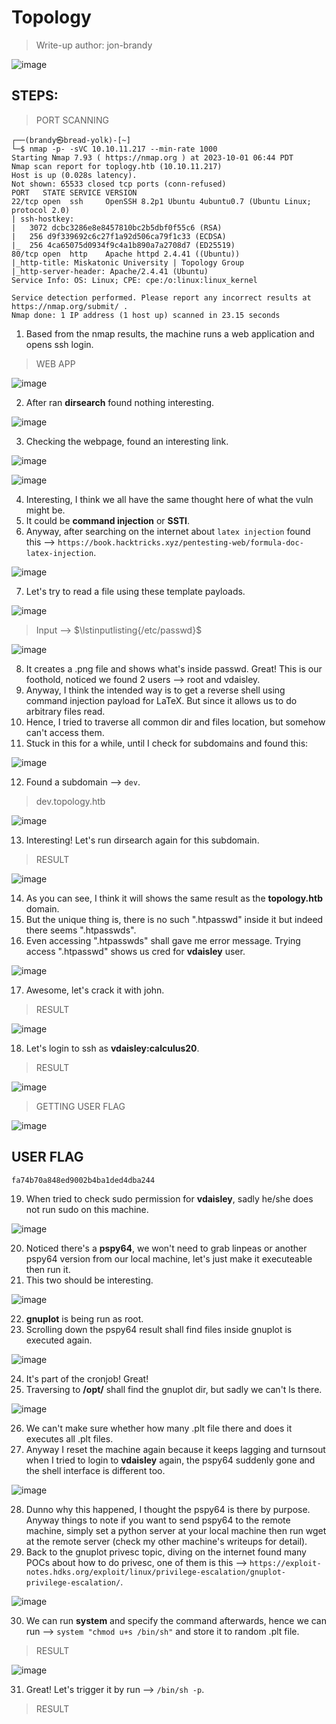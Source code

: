 # Topology
> Write-up author: jon-brandy

![image](https://github.com/jon-brandy/hackthebox/assets/70703371/1614206e-d7d4-428b-b223-97aa9b0ae5a0)


## STEPS:
> PORT SCANNING

```
┌──(brandy㉿bread-yolk)-[~]
└─$ nmap -p- -sVC 10.10.11.217 --min-rate 1000
Starting Nmap 7.93 ( https://nmap.org ) at 2023-10-01 06:44 PDT
Nmap scan report for toplogy.htb (10.10.11.217)
Host is up (0.028s latency).
Not shown: 65533 closed tcp ports (conn-refused)
PORT   STATE SERVICE VERSION
22/tcp open  ssh     OpenSSH 8.2p1 Ubuntu 4ubuntu0.7 (Ubuntu Linux; protocol 2.0)
| ssh-hostkey: 
|   3072 dcbc3286e8e8457810bc2b5dbf0f55c6 (RSA)
|   256 d9f339692c6c27f1a92d506ca79f1c33 (ECDSA)
|_  256 4ca65075d0934f9c4a1b890a7a2708d7 (ED25519)
80/tcp open  http    Apache httpd 2.4.41 ((Ubuntu))
|_http-title: Miskatonic University | Topology Group
|_http-server-header: Apache/2.4.41 (Ubuntu)
Service Info: OS: Linux; CPE: cpe:/o:linux:linux_kernel

Service detection performed. Please report any incorrect results at https://nmap.org/submit/ .
Nmap done: 1 IP address (1 host up) scanned in 23.15 seconds
```

1. Based from the nmap results, the machine runs a web application and opens ssh login.

> WEB APP

![image](https://github.com/jon-brandy/hackthebox/assets/70703371/7ad08a3f-dc9b-47ed-9587-c3dfaec73705)


2. After ran **dirsearch** found nothing interesting.

![image](https://github.com/jon-brandy/hackthebox/assets/70703371/2f24b03b-d2eb-43da-ae26-7937ec8d9bff)


3. Checking the webpage, found an interesting link.

![image](https://github.com/jon-brandy/hackthebox/assets/70703371/9ff66afa-3e4e-4d87-ad1d-b2f2dc6f37eb)


![image](https://github.com/jon-brandy/hackthebox/assets/70703371/6c43c371-ace2-49c7-ba62-391ed423a32f)


4. Interesting, I think we all have the same thought here of what the vuln might be.
5. It could be **command injection** or **SSTI**.
6. Anyway, after searching on the internet about `latex injection` found this --> `https://book.hacktricks.xyz/pentesting-web/formula-doc-latex-injection`.

![image](https://github.com/jon-brandy/hackthebox/assets/70703371/62712b93-030e-4552-b826-d00b98c008f6)


7. Let's try to read a file using these template payloads.

![image](https://github.com/jon-brandy/hackthebox/assets/70703371/53dc4ab9-197a-4ad7-941d-e5158916f536)

> Input --> $\lstinputlisting{/etc/passwd}$

![image](https://github.com/jon-brandy/hackthebox/assets/70703371/2c782fdc-4af0-4542-b193-97da0ee4ff39)


8. It creates a .png file and shows what's inside passwd. Great! This is our foothold, noticed we found 2 users --> root and vdaisley.
9. Anyway, I think the intended way is to get a reverse shell using command injection payload for LaTeX. But since it allows us to do arbitrary files read.
10. Hence, I tried to traverse all common dir and files location, but somehow can't access them.
11. Stuck in this for a while, until I check for subdomains and found this:

![image](https://github.com/jon-brandy/hackthebox/assets/70703371/5fcdef3c-39cd-4774-ba85-a4ba1b671a03)


12. Found a subdomain --> `dev`.

> dev.topology.htb

![image](https://github.com/jon-brandy/hackthebox/assets/70703371/f0ea81b3-f30d-4d0b-8023-a6a51000d744)


13. Interesting! Let's run dirsearch again for this subdomain.

> RESULT

![image](https://github.com/jon-brandy/hackthebox/assets/70703371/375d4fec-b8f9-48db-8a07-9054c2c371f2)


14. As you can see, I think it will shows the same result as the **topology.htb** domain.
15. But the unique thing is, there is no such ".htpasswd" inside it but indeed there seems ".htpasswds".
16. Even accessing ".htpasswds" shall gave me error message. Trying access ".htpasswd" shows us cred for **vdaisley** user.

![image](https://github.com/jon-brandy/hackthebox/assets/70703371/857a61e2-ade6-44fc-8ef8-abf6b8594a4d)


17. Awesome, let's crack it with john.

> RESULT

![image](https://github.com/jon-brandy/hackthebox/assets/70703371/b136ae3a-6698-423a-a9b8-ec99594f9ea7)


18. Let's login to ssh as **vdaisley:calculus20**.

> RESULT

![image](https://github.com/jon-brandy/hackthebox/assets/70703371/d7c7b382-dfd9-4222-ada4-183a27621582)


> GETTING USER FLAG

![image](https://github.com/jon-brandy/hackthebox/assets/70703371/6b933157-3c71-4c52-856d-e7f73dfff36e)


## USER FLAG

```
fa74b70a848ed9002b4ba1ded4dba244
```

19. When tried to check sudo permission for **vdaisley**, sadly he/she does not run sudo on this machine.

![image](https://github.com/jon-brandy/hackthebox/assets/70703371/98152475-44b8-48ec-84b3-6ae7c5cdb414)


20. Noticed there's a **pspy64**, we won't need to grab linpeas or another pspy64 version from our local machine, let's just make it executeable then run it.
21. This two should be interesting.

![image](https://github.com/jon-brandy/hackthebox/assets/70703371/ae81472d-dbe0-489d-ac2e-a64d3184e520)


22. **gnuplot** is being run as root.
23. Scrolling down the pspy64 result shall find files inside gnuplot is executed again.

![image](https://github.com/jon-brandy/hackthebox/assets/70703371/b410f74b-92cf-483d-8ae5-11ec90d5ae8c)


24. It's part of the cronjob! Great!
25. Traversing to **/opt/** shall find the gnuplot dir, but sadly we can't ls there.

![image](https://github.com/jon-brandy/hackthebox/assets/70703371/55217966-e265-4130-8318-f11219660aed)


26. We can't make sure whether how many .plt file there and does it executes all .plt files.
27. Anyway I reset the machine again because it keeps lagging and turnsout when I tried to login to **vdaisley** again, the pspy64 suddenly gone and the shell interface is different too.

![image](https://github.com/jon-brandy/hackthebox/assets/70703371/1fdd1725-dcfb-4f42-a3c4-5d94f56e866d)


28. Dunno why this happened, I thought the pspy64 is there by purpose. Anyway things to note if you want to send pspy64 to the remote machine, simply set a python server at your local machine then run wget at the remote server (check my other machine's writeups for detail).
29. Back to the gnuplot privesc topic, diving on the internet found many POCs about how to do privesc, one of them is this --> `https://exploit-notes.hdks.org/exploit/linux/privilege-escalation/gnuplot-privilege-escalation/`.

![image](https://github.com/jon-brandy/hackthebox/assets/70703371/0b07061a-3cf3-4792-b7c5-e712b38a4945)


30. We can run **system** and specify the command afterwards, hence we can run --> `system "chmod u+s /bin/sh"` and store it to random .plt file.

> RESULT

![image](https://github.com/jon-brandy/hackthebox/assets/70703371/2c2a1cd6-f974-4785-a611-43712c51efaf)


31. Great! Let's trigger it by run --> `/bin/sh -p`.

> RESULT


